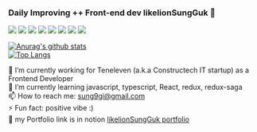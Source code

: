 ### Daily Improving ++ Front-end dev likelionSungGuk 👋

![](https://img.shields.io/badge/Frontend-black) ![](https://img.shields.io/badge/javascript-yellow) ![](https://img.shields.io/badge/-typescript-yellow) ![](https://img.shields.io/badge/React-yellow) ![](https://img.shields.io/badge/Node.js-yellow) ![](https://img.shields.io/badge/Redux-yellow) ![](https://img.shields.io/badge/webpack) ![](https://img.shields.io/badge/python-blue) 

[![Anurag's github stats](https://github-readme-stats.vercel.app/api?username=likelionSungGuk&show_icons=true&theme=dracula)](https://github.com/anuraghazra/github-readme-stats)  
[![Top Langs](https://github-readme-stats.vercel.app/api/top-langs/?username=anuraghazra&layout=compact&show_icons=true&theme=dracula)](https://github.com/anuraghazra/github-readme-stats)

🔭 I’m currently working for Teneleven (a.k.a Constructech IT startup) as a Frontend Developer  
🌱 I’m currently learning javascript, typescript, React, redux, redux-saga  
📫 How to reach me: sung9gi@gmail.com  
⚡ Fun fact: positive vibe :)  
💬 my Portfolio link is in notion [likelionSungGuk portfolio](https://www.notion.so/5676722e7feb4cf782a79676d0cb13d5)  

<!--
**likelionSungGuk/likelionSungGuk** is a ✨ _special_ ✨ repository because its `README.md` (this file) appears on your GitHub profile.

Here are some ideas to get you started:

- 🔭 I’m currently working on ...
- 🌱 I’m currently learning ...
- 👯 I’m looking to collaborate on ...
- 🤔 I’m looking for help with ...
- 💬 Ask me about ...
- 📫 How to reach me: ...
- 😄 Pronouns: ...
- ⚡ Fun fact: ...
-->

